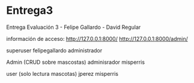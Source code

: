 # Entrega3
Entrega Evaluación 3 - Felipe Gallardo - David Regular

información de acceso:
http://127.0.0.1:8000/
http://127.0.0.1:8000/admin/


superuser
felipegallardo
administrador

Admin (CRUD sobre mascostas)
adminisrador
misperris

user (solo lectura mascotas)
jperez
misperris





